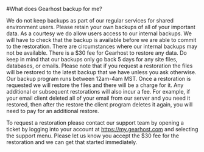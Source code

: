 #What does Gearhost backup for me?

We do not keep backups as part of our regular services for shared environment users. Please retain your own backups of all of your important data. As a courtesy we do allow users access to our internal backups. We will have to check that the backup is available before we are able to commit to the restoration. There are circumstances where our internal backups may not be available. There is a $30 fee for Gearhost to restore any data. Do keep in mind that our backups only go back 5 days for any site files, databases, or emails. Please note that if you request a restoration the files will be restored to the latest backup that we have unless you ask otherwise. Our backup program runs between 12am-4am MST. Once a restoration is requested we will restore the files and there will be a charge for it. Any additional or subsequent restorations will also incur a fee. For example, if your email client deleted all of your email from our server and you need it restored, then after the restore the client program deletes it again, you will need to pay for an additional restore. 

To request a restoration please contact our support team by opening a ticket by logging into your account at https://my.gearhost.com and selecting the support menu. Please let us know you accept the $30 fee for the restoration and we can get that started immediately. 